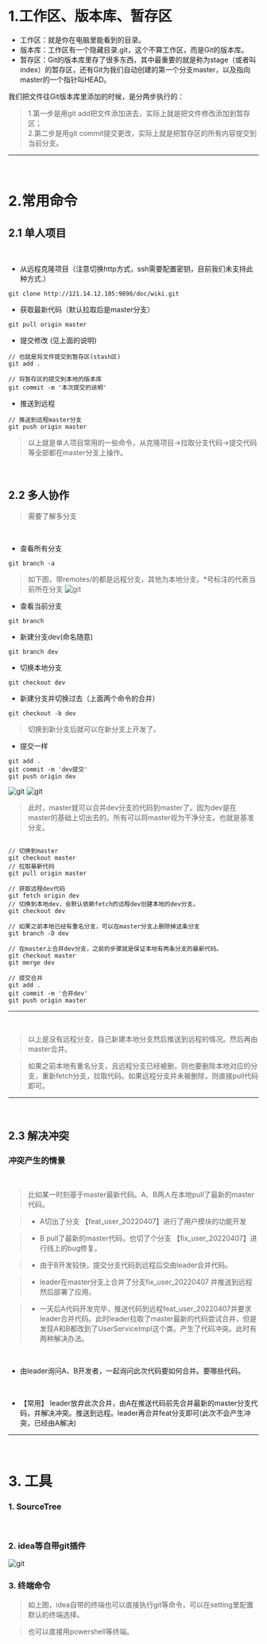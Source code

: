 # 1.工作区、版本库、暂存区

- 工作区：就是你在电脑里能看到的目录。
- 版本库：工作区有一个隐藏目录.git，这个不算工作区，而是Git的版本库。
- 暂存区：Git的版本库里存了很多东西，其中最重要的就是称为stage（或者叫index）的暂存区，还有Git为我们自动创建的第一个分支master，以及指向master的一个指针叫HEAD。

我们把文件往Git版本库里添加的时候，是分两步执行的：

> 1.第一步是用git add把文件添加进去，实际上就是把文件修改添加到暂存区；  
> 2.第二步是用git commit提交更改，实际上就是把暂存区的所有内容提交到当前分支。



---
&nbsp;
# 2.常用命令

## 2.1 单人项目

&nbsp;


- 从远程克隆项目（注意切换http方式，ssh需要配置密钥，目前我们未支持此种方式.）

```shell
git clone http://121.14.12.105:9898/doc/wiki.git
```

- 获取最新代码（默认拉取后是master分支）

```shell
git pull origin master
```

- 提交修改 (见上面的说明)

```shell
// 也就是将文件提交到暂存区(stash区)
git add .

// 将暂存区的提交到本地的版本库
git commit -m '本次提交的说明'
```

- 推送到远程

```shell
// 推送到远程master分支
git push origin master
```

> 以上就是单人项目常用的一些命令，从克隆项目->拉取分支代码->提交代码等全部都在master分支上操作。

&nbsp;

## 2.2 多人协作

> 需要了解多分支

&nbsp;

- 查看所有分支
```shell
git branch -a
```
> 如下图，带remotes/的都是远程分支，其他为本地分支。*号标注的代表当前所在分支
![git](/images/git-1.png)

- 查看当前分支
```shell
git branch
```

- 新建分支dev(命名随意)
```shell
git branch dev
```
- 切换本地分支
```shell
git checkout dev
```

- 新建分支并切换过去（上面两个命令的合并）
```shell
git checkout -b dev
```

> 切换到新分支后就可以在新分支上开发了。

- 提交一样
```shell
git add .
git commit -m 'dev提交'
git push origin dev
```
![git](/images/git-2.png)
![git](/images/git-3.png)


> 此时，master就可以合并dev分支的代码到master了。因为dev是在master的基础上切出去的。所有可以将master视为干净分支。也就是基准分支。

```shell

// 切换到master
git checkout master
// 拉取最新代码
git pull origin master

// 获取远程dev代码
git fetch origin dev
// 切换到本地dev，会默认依赖fetch的远程dev创建本地的dev分支。
git checkout dev

// 如果之前本地已经有重名分支，可以在master分支上删除掉这条分支
git branch -D dev

// 在master上合并dev分支，之前的步骤就是保证本地有两条分支的最新代码。
git checkout master
git merge dev

// 提交合并
git add .
git commit -m '合并dev'
git push origin master

```

---
&nbsp;

> 以上是没有远程分支，自己新建本地分支然后推送到远程的情况。然后再由master合并。


> 如果之前本地有重名分支，且远程分支已经被删，则也要删除本地对应的分支，重新fetch分支，拉取代码。如果远程分支并未被删除，则直接pull代码即可。

---
&nbsp;

## 2.3 解决冲突

### 冲突产生的情景

&nbsp;


> 比如某一时刻基于master最新代码。A、B两人在本地pull了最新的master代码。

> - A切出了分支  【feat_user_20220407】进行了用户模块的功能开发 

> - B pull了最新的master代码，也切了个分支 【fix_user_20220407】进行线上的bug修复。

> - 由于B开发较快，提交分支代码到远程后交由leader合并代码。

> - leader在master分支上合并了分支fix_user_20220407 并推送到远程然后部署了应用。

> - 一天后A代码开发完毕，推送代码到远程feat_user_20220407并要求leader合并代码。此时leader拉取了master最新的代码尝试合并，但是发现A和B都改到了UserServiceImpl这个类。产生了代码冲突。此时有两种解决办法。

&nbsp;

- 由leader询问A、B开发者，一起询问此次代码要如何合并。要哪些代码。  

&nbsp;

- 【常用】 leader放弃此次合并，由A在推送代码前先合并最新的master分支代码，并解决冲突。推送到远程。leader再合并feat分支即可(此次不会产生冲突，已经由A解决)


---

&nbsp;


# 3. 工具

### 1. SourceTree

&nbsp;

### 2. idea等自带git插件
![git](/images/git-4.png)


### 3. 终端命令

> 如上图，idea自带的终端也可以直接执行git等命令，可以在setting里配置默认的终端选择。

> 也可以直接用powershell等终端。